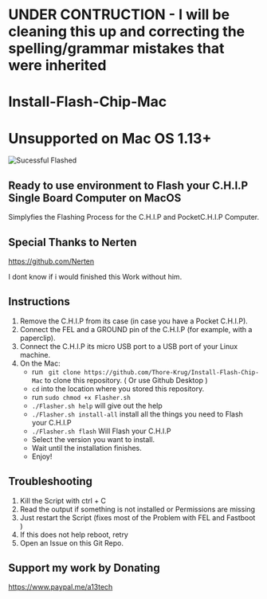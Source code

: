 # UNDER CONTRUCTION - I will be cleaning this up and correcting the spelling/grammar mistakes that were inherited

# Install-Flash-Chip-Mac

# Unsupported on Mac OS 1.13+ 
![Sucessful Flashed](https://scontent-frt3-1.xx.fbcdn.net/v/t1.0-0/p320x320/56119926_418247262055853_7781281606957793280_n.jpg?_nc_cat=109&_nc_ht=scontent-frt3-1.xx&oh=1382283de4082b42c9e2094abc502944&oe=5D3DFDF0)


## Ready to use environment to Flash your C.H.I.P Single Board Computer on MacOS 
 Simplyfies the Flashing Process for the C.H.I.P and PocketC.H.I.P Computer.
 
 
 ## Special Thanks to Nerten 
 
 https://github.com/Nerten 
 
 I dont know if i would finished this Work without him. 

## Instructions
1. Remove the C.H.I.P from its case (in case you have a Pocket C.H.I.P).
2. Connect the FEL and a GROUND pin of the C.H.I.P (for example, with a paperclip).
3. Connect the C.H.I.P its micro USB port to a USB port of your Linux machine.
4. On the Mac:
    - run ` git clone https://github.com/Thore-Krug/Install-Flash-Chip-Mac` to clone this repository. ( Or use Github Desktop ) 
    - `cd` into the location where you stored this repository.
    - run `sudo chmod +x Flasher.sh`
    - `./Flasher.sh help` will give out the help 
    - `./Flasher.sh install-all` install all the things you need to Flash your C.H.I.P 
    - `./Flasher.sh flash` Will Flash your C.H.I.P
    - Select the version you want to install.
    - Wait until the installation finishes.
    - Enjoy!

## Troubleshooting 

1. Kill the Script with ctrl + C 
2. Read the output if something is not installed or Permissions are missing 
3. Just restart the Script (fixes most of the Problem with FEL and Fastboot ) 
4. If this does not help reboot, retry
5. Open an Issue on this Git Repo. 

## Support my work by Donating 

https://www.paypal.me/a13tech
